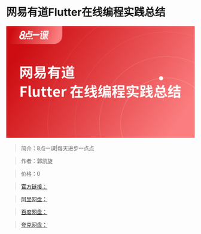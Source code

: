 # 网易有道Flutter在线编程实践总结

![img](../../assets/Cgp9HWHAJEKAafdXAADXXFApRXU244.png)

> 简介：8点一课|每天进步一点点

> 作者：郭凯旋

> 价格：0

> [官方链接：]()

> [阿里网盘：]()

> [百度网盘：]()

> [夸克网盘：]()
